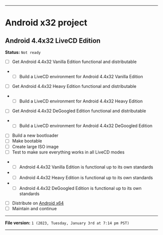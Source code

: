 
***

# Android x32 project

## Android 4.4x32 LiveCD Edition

**Status:** `Not ready`

- [ ] Get Android 4.4x32 Vanilla Edition functional and distributable
- - [ ] Build a LiveCD environment for Android 4.4x32 Vanilla Edition
- [ ] Get Android 4.4x32 Heavy Edition functional and distributable
- - [ ] Build a LiveCD environment for Android 4.4x32 Heavy Edition
- [ ] Get Android 4.4x32 DeGoogled Edition functional and distributable
- - [ ] Build a LiveCD environment for Android 4.4x32 DeGoogled Edition
- [ ] Build a new bootloader
- [ ] Make bootable
- [ ] Create large ISO image
- [ ] Test to make sure everything works in all LiveCD modes
- - [ ] Android 4.4x32 Vanilla Edition is functional up to its own standards
- - [ ] Android 4.4x32 Heavy Edition is functional up to its own standards
- - [ ] Android 4.4x32 DeGoogled Edition is functional up to its own standards
- [ ] Distribute on [Android x64](https://archive.org/details/@android-x64)
- [ ] Maintain and continue

***

**File version:** `1 (2023, Tuesday, January 3rd at 7:14 pm PST)`

***
